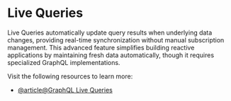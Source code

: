 # Live Queries

Live Queries automatically update query results when underlying data changes, providing real-time synchronization without manual subscription management. This advanced feature simplifies building reactive applications by maintaining fresh data automatically, though it requires specialized GraphQL implementations.

Visit the following resources to learn more:

- [@article@GraphQL Live Queries](https://the-guild.dev/blog/collecting-graphql-live-query-resource-identifier-with-graphql-tools)